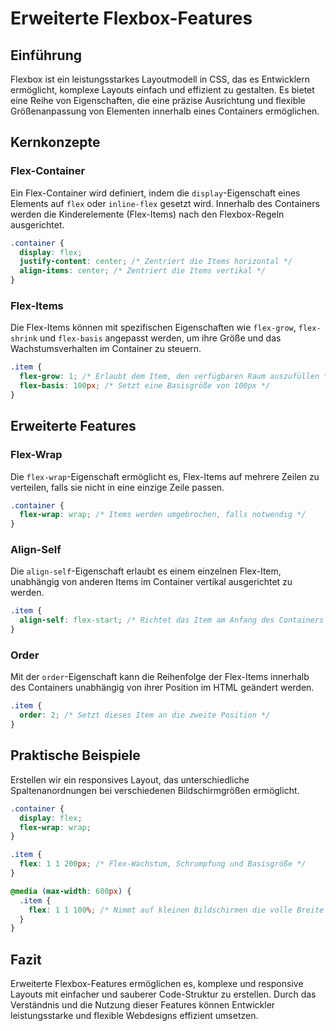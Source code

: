 
# Erweiterte Flexbox-Features

## Einführung

Flexbox ist ein leistungsstarkes Layoutmodell in CSS, das es Entwicklern ermöglicht, komplexe Layouts einfach und effizient zu gestalten. Es bietet eine Reihe von Eigenschaften, die eine präzise Ausrichtung und flexible Größenanpassung von Elementen innerhalb eines Containers ermöglichen.

## Kernkonzepte

### Flex-Container

Ein Flex-Container wird definiert, indem die `display`-Eigenschaft eines Elements auf `flex` oder `inline-flex` gesetzt wird. Innerhalb des Containers werden die Kinderelemente (Flex-Items) nach den Flexbox-Regeln ausgerichtet.

```css
.container {
  display: flex;
  justify-content: center; /* Zentriert die Items horizontal */
  align-items: center; /* Zentriert die Items vertikal */
}
```

### Flex-Items

Die Flex-Items können mit spezifischen Eigenschaften wie `flex-grow`, `flex-shrink` und `flex-basis` angepasst werden, um ihre Größe und das Wachstumsverhalten im Container zu steuern.

```css
.item {
  flex-grow: 1; /* Erlaubt dem Item, den verfügbaren Raum auszufüllen */
  flex-basis: 100px; /* Setzt eine Basisgröße von 100px */
}
```

## Erweiterte Features

### Flex-Wrap

Die `flex-wrap`-Eigenschaft ermöglicht es, Flex-Items auf mehrere Zeilen zu verteilen, falls sie nicht in eine einzige Zeile passen.

```css
.container {
  flex-wrap: wrap; /* Items werden umgebrochen, falls notwendig */
}
```

### Align-Self

Die `align-self`-Eigenschaft erlaubt es einem einzelnen Flex-Item, unabhängig von anderen Items im Container vertikal ausgerichtet zu werden.

```css
.item {
  align-self: flex-start; /* Richtet das Item am Anfang des Containers aus */
}
```

### Order

Mit der `order`-Eigenschaft kann die Reihenfolge der Flex-Items innerhalb des Containers unabhängig von ihrer Position im HTML geändert werden.

```css
.item {
  order: 2; /* Setzt dieses Item an die zweite Position */
}
```

## Praktische Beispiele

Erstellen wir ein responsives Layout, das unterschiedliche Spaltenanordnungen bei verschiedenen Bildschirmgrößen ermöglicht.

```css
.container {
  display: flex;
  flex-wrap: wrap;
}

.item {
  flex: 1 1 200px; /* Flex-Wachstum, Schrumpfung und Basisgröße */
}

@media (max-width: 600px) {
  .item {
    flex: 1 1 100%; /* Nimmt auf kleinen Bildschirmen die volle Breite ein */
  }
}
```

## Fazit

Erweiterte Flexbox-Features ermöglichen es, komplexe und responsive Layouts mit einfacher und sauberer Code-Struktur zu erstellen. Durch das Verständnis und die Nutzung dieser Features können Entwickler leistungsstarke und flexible Webdesigns effizient umsetzen.
